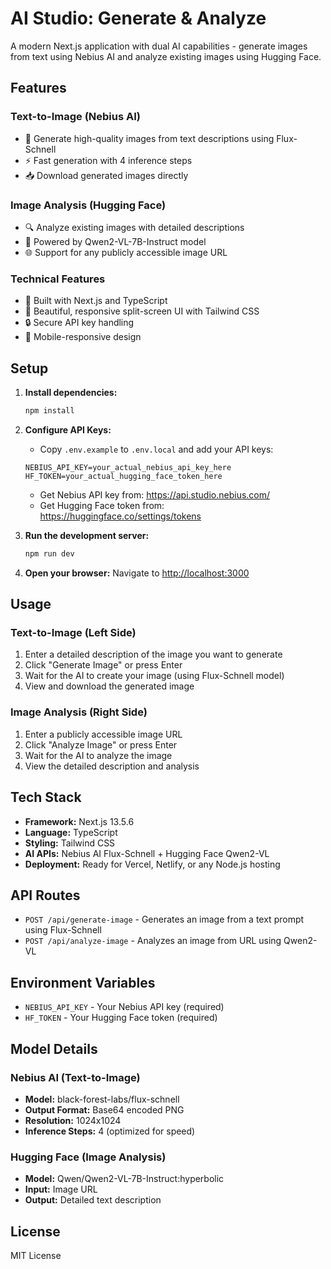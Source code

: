 # AI Studio: Generate & Analyze

A modern Next.js application with dual AI capabilities - generate images from text using Nebius AI and analyze existing images using Hugging Face.

## Features

### Text-to-Image (Nebius AI)
- 🎨 Generate high-quality images from text descriptions using Flux-Schnell
- ⚡ Fast generation with 4 inference steps
- 📥 Download generated images directly

### Image Analysis (Hugging Face) 
- 🔍 Analyze existing images with detailed descriptions
- 🤖 Powered by Qwen2-VL-7B-Instruct model
- 🌐 Support for any publicly accessible image URL

### Technical Features
- 🚀 Built with Next.js and TypeScript
- 💫 Beautiful, responsive split-screen UI with Tailwind CSS
- 🔒 Secure API key handling
- 📱 Mobile-responsive design

## Setup

1. **Install dependencies:**
   ```bash
   npm install
   ```

2. **Configure API Keys:**
   - Copy `.env.example` to `.env.local` and add your API keys:
   ```
   NEBIUS_API_KEY=your_actual_nebius_api_key_here
   HF_TOKEN=your_actual_hugging_face_token_here
   ```
   - Get Nebius API key from: https://api.studio.nebius.com/
   - Get Hugging Face token from: https://huggingface.co/settings/tokens

3. **Run the development server:**
   ```bash
   npm run dev
   ```

4. **Open your browser:**
   Navigate to [http://localhost:3000](http://localhost:3000)

## Usage

### Text-to-Image (Left Side)
1. Enter a detailed description of the image you want to generate
2. Click "Generate Image" or press Enter
3. Wait for the AI to create your image (using Flux-Schnell model)
4. View and download the generated image

### Image Analysis (Right Side)
1. Enter a publicly accessible image URL
2. Click "Analyze Image" or press Enter
3. Wait for the AI to analyze the image
4. View the detailed description and analysis

## Tech Stack

- **Framework:** Next.js 13.5.6
- **Language:** TypeScript
- **Styling:** Tailwind CSS
- **AI APIs:** Nebius AI Flux-Schnell + Hugging Face Qwen2-VL
- **Deployment:** Ready for Vercel, Netlify, or any Node.js hosting

## API Routes

- `POST /api/generate-image` - Generates an image from a text prompt using Flux-Schnell
- `POST /api/analyze-image` - Analyzes an image from URL using Qwen2-VL

## Environment Variables

- `NEBIUS_API_KEY` - Your Nebius API key (required)
- `HF_TOKEN` - Your Hugging Face token (required)

## Model Details

### Nebius AI (Text-to-Image)
- **Model:** black-forest-labs/flux-schnell
- **Output Format:** Base64 encoded PNG
- **Resolution:** 1024x1024
- **Inference Steps:** 4 (optimized for speed)

### Hugging Face (Image Analysis)
- **Model:** Qwen/Qwen2-VL-7B-Instruct:hyperbolic
- **Input:** Image URL
- **Output:** Detailed text description

## License

MIT License
